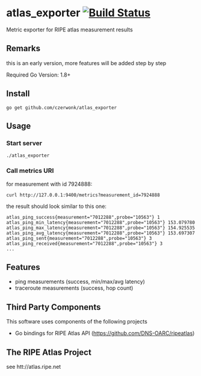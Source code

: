 # atlas_exporter [![Build Status](https://travis-ci.org/czerwonk/atlas_exporter.svg)][travis]
Metric exporter for RIPE atlas measurement results

## Remarks
this is an early version, more features will be added step by step

Required Go Version: 1.8+

## Install
```
go get github.com/czerwonk/atlas_exporter
```

## Usage
### Start server
```
./atlas_exporter
```

### Call metrics URI
for measurement with id 7924888:
```
curl http://127.0.0.1:9400/metrics?measurement_id=7924888
```
the result should look similar to this one:
```
atlas_ping_success{measurement="7012288",probe="10563"} 1
atlas_ping_min_latency{measurement="7012288",probe="10563"} 153.079780
atlas_ping_max_latency{measurement="7012288",probe="10563"} 154.925535
atlas_ping_avg_latency{measurement="7012288",probe="10563"} 153.697307
atlas_ping_sent{measurement="7012288",probe="10563"} 3
atlas_ping_received{measurement="7012288",probe="10563"} 3
...
```

## Features
* ping measurements (success, min/max/avg latency)
* traceroute measurements (success, hop count)

## Third Party Components
This software uses components of the following projects
* Go bindings for RIPE Atlas API (https://github.com/DNS-OARC/ripeatlas)

## The RIPE Atlas Project
see htt://atlas.ripe.net

[travis]: https://travis-ci.org/czerwonk/atlas_exporter
